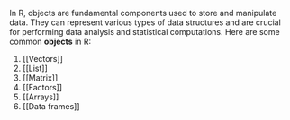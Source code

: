 In R, objects are fundamental components used to store and manipulate data. They can represent various types of data structures and are crucial for performing data analysis and statistical computations. 
Here are some common **objects** in R:
1. [[Vectors]]
2. [[List]]
3. [[Matrix]]
4. [[Factors]]
5. [[Arrays]]
6. [[Data frames]]